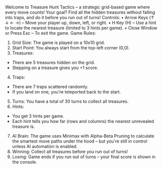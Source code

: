 Welcome to Treasure Hunt Tactics – a strategic grid-based game where every move counts!
Your goal? Find all the hidden treasures without falling into traps, and do it before you run out of turns!
Controls:
 •	Arrow Keys (↑ ↓ ← →) – Move your player up, down, left, or right.
 •	H Key (H) – Use a hint to locate the nearest treasure (limited to 3 hints per game).
 •	Close Window or Press Esc – To exit the game.
Game Rules:
 1.	Grid Size: The game is played on a 10x10 grid.
 2.	Start Point: You always start from the top-left corner (0,0).
 3.	Treasures:
  - There are 5 treasures hidden on the grid.
  - Stepping on a treasure gives you +1 score.
 4.	Traps:
  -	There are 7 traps scattered randomly.
  -	If you land on one, you’re teleported back to the start.
 5.	Turns: You have a total of 30 turns to collect all treasures.
 6.	Hints:
  -	You get 3 hints per game.
  -	Each hint tells you how far (rows and columns) the nearest unrevealed treasure is.
 7.	AI Brain: The game uses Minimax with Alpha-Beta Pruning to calculate the smartest move paths under the hood – but you're still in control unless AI automation is enabled.
 8.	Winning: Collect all treasures before you run out of turns!
 9.	Losing: Game ends if you run out of turns – your final score is shown in the console.

